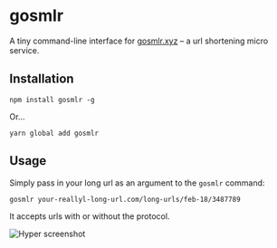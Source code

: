 # gosmlr

A tiny command-line interface for [gosmlr.xyz](https://gosmlr.xyz) – a url shortening micro service.

## Installation

    npm install gosmlr -g

Or...

    yarn global add gosmlr

## Usage

Simply pass in your long url as an argument to the `gosmlr` command:

    gosmlr your-reallyl-long-url.com/long-urls/feb-18/3487789

It accepts urls with or without the protocol.

![Hyper screenshot](https://s3.eu-west-2.amazonaws.com/theomjonesimg/Screen+Shot+2018-02-12+at+19.18.35.png)